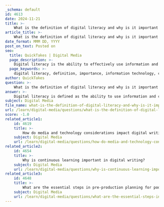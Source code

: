 ```yaml
---
_schema: default
id: 4613
date: 2024-11-21
title: >-
    What is the definition of digital literacy and why is it important in today's world?
article_title: >-
    What is the definition of digital literacy and why is it important in today's world?
date_format: MMM DD, YYYY
post_on_text: Posted on
seo:
  title: QuickTakes | Digital Media
  page_description: >-
    Digital literacy is the ability to effectively use information and communication technologies for finding, evaluating, creating, and communicating information, which is essential in today's tech-driven world for personal and professional growth.
  page_keywords: >-
    digital literacy, definition, importance, information technology, communication technologies, technical skills, cognitive abilities, misinformation, empowerment, educational opportunities, employment opportunities, lifelong learning, digital economy
author: QuickTakes
question: >-
    What is the definition of digital literacy and why is it important in today's world?
answer: >-
    Digital literacy is defined as the ability to use information and communication technologies to find, evaluate, create, and communicate information safely and responsibly. This skill set encompasses both technical and cognitive abilities, allowing individuals to navigate the digital landscape effectively. It is often associated with terms like computer literacy, ICT literacy, data literacy, or data fluency.\n\nIn today's world, digital literacy is crucial for several reasons:\n\n1. **Essential Skill**: In a fast-paced, tech-driven environment, digital literacy has become as fundamental as traditional literacy skills. It is necessary for effective communication, collaboration, and problem-solving in both personal and professional contexts.\n\n2. **Navigating Information**: With the vast amount of information available online, being digitally literate enables individuals to critically evaluate sources, discern credible information from misinformation, and make informed decisions.\n\n3. **Empowerment**: Digital literacy empowers individuals to engage with the digital world confidently. It allows them to create content, participate in online discussions, and connect with others, fostering a sense of community and belonging.\n\n4. **Educational and Employment Opportunities**: As many educational institutions and workplaces increasingly rely on digital tools, being digitally literate enhances employability and academic success. It equips individuals with the skills needed to thrive in an increasingly digital economy.\n\n5. **Lifelong Learning**: Digital literacy supports continuous learning and adaptation in a rapidly changing technological landscape. It encourages individuals to seek out new knowledge and skills, which is vital for personal and professional growth.\n\nIn summary, digital literacy is indispensable in the modern world, shaping educational outcomes, enhancing employability, and fostering societal development. By equipping individuals with these essential skills, we empower them to thrive in an increasingly digital economy and contribute to global progress.
subject: Digital Media
file_name: what-is-the-definition-of-digital-literacy-and-why-is-it-important-in-todays-world.md
url: /learn/digital-media/questions/what-is-the-definition-of-digital-literacy-and-why-is-it-important-in-todays-world
score: -1.0
related_article1:
    id: 4619
    title: >-
        How do media and technology considerations impact digital writing?
    subject: Digital Media
    url: /learn/digital-media/questions/how-do-media-and-technology-considerations-impact-digital-writing
related_article2:
    id: 4654
    title: >-
        Why is continuous learning important in digital writing?
    subject: Digital Media
    url: /learn/digital-media/questions/why-is-continuous-learning-important-in-digital-writing
related_article3:
    id: 4648
    title: >-
        What are the essential steps in pre-production planning for podcasting?
    subject: Digital Media
    url: /learn/digital-media/questions/what-are-the-essential-steps-in-preproduction-planning-for-podcasting
---
```


&nbsp;